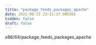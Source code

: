 ```yaml
---
title: "package_feeds_packages_apache"
date: 2021-06-23 23:11:37.905303
hidden: false
draft: false
---
```


x86/64/package_feeds_packages_apache

